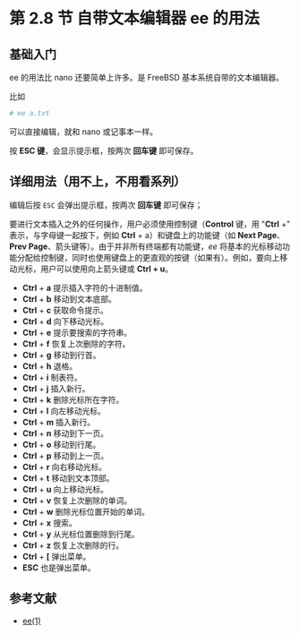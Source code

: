 # 第 2.8 节 自带文本编辑器 ee 的用法


## 基础入门

ee 的用法比 nano 还要简单上许多。是 FreeBSD 基本系统自带的文本编辑器。

比如

```sh
# ee a.txt
```

可以直接编辑，就和 nano 或记事本一样。

按 **ESC 键**，会显示提示框，按两次 **回车键** 即可保存。
## 详细用法（用不上，不用看系列）

编辑后按 `ESC` 会弹出提示框，按两次 **回车键** 即可保存；

要进行文本插入之外的任何操作，用户必须使用控制键（**Control** 键，用 "**Ctrl** +" 表示，与字母键一起按下，例如 **Ctrl** + a）和键盘上的功能键（如 **Next Page**、**Prev Page**、箭头键等）。由于并非所有终端都有功能键，*ee* 将基本的光标移动功能分配给控制键，同时也使用键盘上的更直观的按键（如果有）。例如，要向上移动光标，用户可以使用向上箭头键或 ****Ctrl** + u**。

- **Ctrl** + **a**         提示插入字符的十进制值。
- **Ctrl** + **b**         移动到文本底部。
- **Ctrl** + **c**         获取命令提示。
- **Ctrl** + **d**         向下移动光标。
- **Ctrl** + **e**         提示要搜索的字符串。
- **Ctrl** + **f**         恢复上次删除的字符。
- **Ctrl** + **g**         移动到行首。
- **Ctrl** + **h**         退格。
- **Ctrl** + **i**         制表符。
- **Ctrl** + **j**         插入新行。
- **Ctrl** + **k**         删除光标所在字符。
- **Ctrl** + **l**         向左移动光标。
- **Ctrl** + **m**         插入新行。
- **Ctrl** + **n**         移动到下一页。
- **Ctrl** + **o**         移动到行尾。
- **Ctrl** + **p**         移动到上一页。
- **Ctrl** + **r**         向右移动光标。
- **Ctrl** + **t**         移动到文本顶部。
- **Ctrl** + **u**         向上移动光标。
- **Ctrl** + **v**         恢复上次删除的单词。
- **Ctrl** + **w**         删除光标位置开始的单词。
- **Ctrl** + **x**         搜索。
- **Ctrl** + **y**         从光标位置删除到行尾。
- **Ctrl** + **z**         恢复上次删除的行。
- **Ctrl** + **\[**        弹出菜单。
- **ESC**                  也是弹出菜单。


## 参考文献

- [ee(1)](https://man.freebsd.org/cgi/man.cgi?ee(1))

